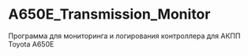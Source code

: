 # A650E_Transmission_Monitor

Программа для мониторинга и логирования контроллера для АКПП Toyota A650E
